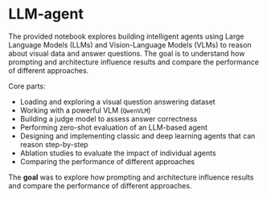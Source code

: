 # LLM-agent

The provided notebook explores building intelligent agents using Large Language Models (LLMs) and Vision-Language Models (VLMs) to reason about visual data and answer questions. The goal is to understand how prompting and architecture influence results and compare the performance of different approaches.

Core parts:
* Loading and exploring a visual question answering dataset
* Working with a powerful VLM (`QwenVLM`)
* Building a judge model to assess answer correctness
* Performing zero-shot evaluation of an LLM-based agent
* Designing and implementing classic and deep learning agents that can reason step-by-step
* Ablation studies to evaluate the impact of individual agents
* Comparing the performance of different approaches

  
The **goal** was to explore how prompting and architecture influence results and compare the performance of different approaches.

